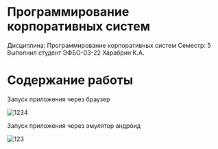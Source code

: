 # Программирование корпоративных систем
Дисциплина: Программирование корпоративных систем
Семестр: 5
Выполнил студент ЭФБО-03-22 Харабрин К.А.

# Содержание работы

Запуск приложения через браузер

![1234](https://github.com/user-attachments/assets/687e5dd9-5ba4-448d-a65e-d4c390d0c8f0)

Запуск приложения через эмулятор андроид

![123](https://github.com/user-attachments/assets/47683eb6-9a25-466d-80de-db09000afa39)

